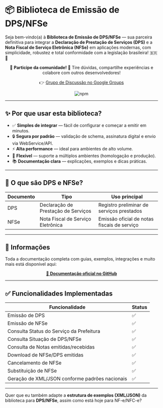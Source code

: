 # 📦 Biblioteca de Emissão de DPS/NFSe

Seja bem-vindo(a) à **Biblioteca de Emissão de DPS/NFSe** — sua parceira definitiva para integrar a **Declaração de Prestação de Serviços (DPS)** e a **Nota Fiscal de Serviço Eletrônica (NFSe)** em aplicações modernas, com simplicidade, robustez e total conformidade com a legislação brasileira! 🇧🇷🚀

<div align="center">

📣 **Participe da comunidade!**
💬 Tire dúvidas, compartilhe experiências e colabore com outros desenvolvedores!

👉 [Grupo de Discussão no Google Groups](https://groups.google.com/g/node-sped-nfe)

![npm](https://img.shields.io/npm/dw/node-sped-nfe)

</div>

---

## ✨ Por que usar esta biblioteca?

* ✅ **Simples de integrar** — fácil de configurar e começar a emitir em minutos.
* 🔒 **Segura por padrão** — validação de schema, assinatura digital e envio via WebService/API.
* ⚡ **Alta performance** — ideal para ambientes de alto volume.
* 🧩 **Flexível** — suporte a múltiplos ambientes (homologação e produção).
* 📚 **Documentação clara** — explicações, exemplos e dicas práticas.

---

## 🧾 O que são DPS e NFSe?

| Documento | Tipo                                | Uso principal                               |
| --------- | ----------------------------------- | ------------------------------------------- |
| DPS       | Declaração de Prestação de Serviços | Registro preliminar de serviços prestados   |
| NFSe      | Nota Fiscal de Serviço Eletrônica   | Emissão oficial de notas fiscais de serviço |

---

## 📌 Informações

Toda a documentação completa com guias, exemplos, integrações e muito mais está disponível aqui:

<div align="center">
<a href="https://github.com/kalmonv/node-sped-nfe/tree/main/docs">
  🧾 <strong>Documentação oficial no GitHub</strong>
</a>
</div>

---

## ✅ Funcionalidades Implementadas

| Funcionalidade                                 | Status |
| ---------------------------------------------- | ------ |
| Emissão de DPS                                 | ✅      |
| Emissão de NFSe                                | ✅      |
| Consulta Status do Serviço da Prefeitura       | ✅      |
| Consulta Situação de DPS/NFSe                  | ✅      |
| Consulta de Notas emitidas/recebidas           | ✅      |
| Download de NFSe/DPS emitidas                  | ✅      |
| Cancelamento de NFSe                           | ✅      |
| Substituição de NFSe                           | ✅      |
| Geração de XML/JSON conforme padrões nacionais | ✅      |

---

Quer que eu também adapte a **estrutura de exemplos (XML/JSON)** da biblioteca para **DPS/NFSe**, assim como está hoje para NF-e/NFC-e?
